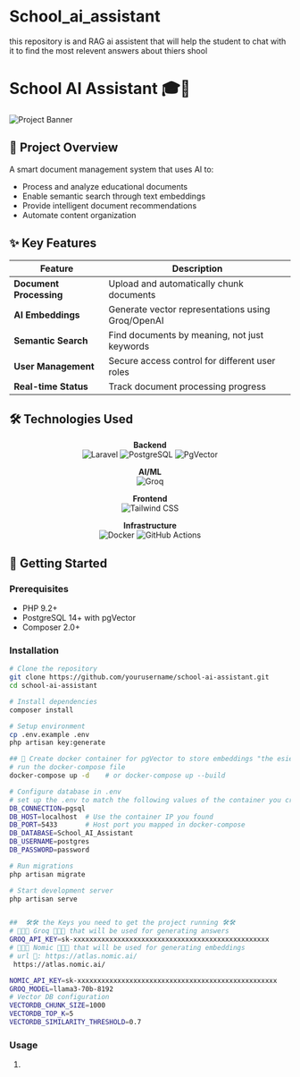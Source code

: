 # School_ai_assistant
this repository is and RAG ai assistent that will help the student to chat with it to find the most relevent answers about thiers shool


# School AI Assistant 🎓🤖

![Project Banner](https://via.placeholder.com/1200x400/3b82f6/ffffff?text=School+AI+Assistant) <!-- Replace with your actual banner image -->

## 🌟 Project Overview
A smart document management system that uses AI to:
- Process and analyze educational documents
- Enable semantic search through text embeddings
- Provide intelligent document recommendations
- Automate content organization

## ✨ Key Features
| Feature | Description |
|---------|-------------|
| **Document Processing** | Upload and automatically chunk documents |
| **AI Embeddings** | Generate vector representations using Groq/OpenAI |
| **Semantic Search** | Find documents by meaning, not just keywords |
| **User Management** | Secure access control for different user roles |
| **Real-time Status** | Track document processing progress |

## 🛠️ Technologies Used
<div align="center">

**Backend**  
![Laravel](https://img.shields.io/badge/Laravel-FF2D20?style=for-the-badge&logo=laravel&logoColor=white)
![PostgreSQL](https://img.shields.io/badge/PostgreSQL-316192?style=for-the-badge&logo=postgresql&logoColor=white)
![PgVector](https://img.shields.io/badge/PgVector-4169E1?style=for-the-badge&logo=postgresql&logoColor=white)

**AI/ML**  
![Groq](https://img.shields.io/badge/Groq-00A67E?style=for-the-badge&logo=groq&logoColor=white)

**Frontend**  
![Tailwind CSS](https://img.shields.io/badge/Tailwind_CSS-38B2AC?style=for-the-badge&logo=tailwind-css&logoColor=white)


**Infrastructure**  
![Docker](https://img.shields.io/badge/Docker-2496ED?style=for-the-badge&logo=docker&logoColor=white)
![GitHub Actions](https://img.shields.io/badge/GitHub_Actions-2088FF?style=for-the-badge&logo=github-actions&logoColor=white)

</div>

## 🚀 Getting Started

### Prerequisites
- PHP 9.2+
- PostgreSQL 14+ with pgVector
- Composer 2.0+

### Installation
```bash
# Clone the repository
git clone https://github.com/yourusername/school-ai-assistant.git
cd school-ai-assistant

# Install dependencies
composer install

# Setup environment
cp .env.example .env
php artisan key:generate

## 🚀 Create docker container for pgVector to store embeddings "the esiest way"
# run the docker-compose file
docker-compose up -d    # or docker-compose up --build

# Configure database in .env
# set up the .env to match the following values of the container you created
DB_CONNECTION=pgsql
DB_HOST=localhost  # Use the container IP you found
DB_PORT=5433       # Host port you mapped in docker-compose
DB_DATABASE=School_AI_Assistant
DB_USERNAME=postgres
DB_PASSWORD=password

# Run migrations
php artisan migrate

# Start development server
php artisan serve


##  🛠️🛠️ the Keys you need to get the project running 🛠️🛠️
# 🌟🌟🌟 Groq 🌟🌟🌟 that will be used for generating answers
GROQ_API_KEY=sk-xxxxxxxxxxxxxxxxxxxxxxxxxxxxxxxxxxxxxxxxxxxxxxxxx
# 🌟🌟🌟 Nomic 🌟🌟🌟 that will be used for generating embeddings
# url 🌟: https://atlas.nomic.ai/
 https://atlas.nomic.ai/

NOMIC_API_KEY=sk-xxxxxxxxxxxxxxxxxxxxxxxxxxxxxxxxxxxxxxxxxxxxxxxxxx
GROQ_MODEL=llama3-70b-8192
# Vector DB configuration
VECTORDB_CHUNK_SIZE=1000
VECTORDB_TOP_K=5
VECTORDB_SIMILARITY_THRESHOLD=0.7
```

### Usage
1.